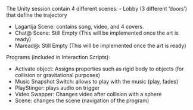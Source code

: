 


The Unity session contain 4 different scenes: - Lobby (3 different ‘doors’) that define the trajectory
- Lagartija Scene: contains song, video, and 4 covers.
- Chat@ Scene: Still Empty (This will be implemented once the art is ready)
- Maread@: Still Empty (This will be implemented once the art is ready)

Programs (included in Interaction Scripts):
- Activate object: Assigns properties such as rigid body to objects (for collision or gravitational purposes)
- Music Snapshot Switch: allows to play with the music (play, fades)
- PlayStinger: plays audio on trigger 
- Video Swapper: Changes video after collision with a sphere
- Scene: changes the scene (navigation of the program) 